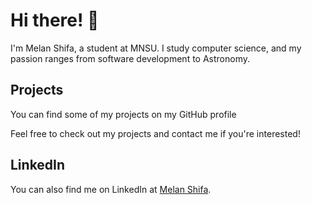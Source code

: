 # Hi there! 👋

I'm Melan Shifa, a student at MNSU. I study computer science, and my passion ranges from software development to Astronomy.

## Projects

You can find some of my projects on my GitHub profile

Feel free to check out my projects and contact me if you're interested!

## LinkedIn

You can also find me on LinkedIn at [Melan Shifa](https://www.linkedin.com/in/melanshifa).
